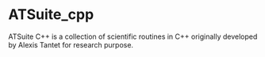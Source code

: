 # ATSuite_cpp
ATSuite C++ is a collection of scientific routines in C++ originally developed by Alexis Tantet for research purpose.
